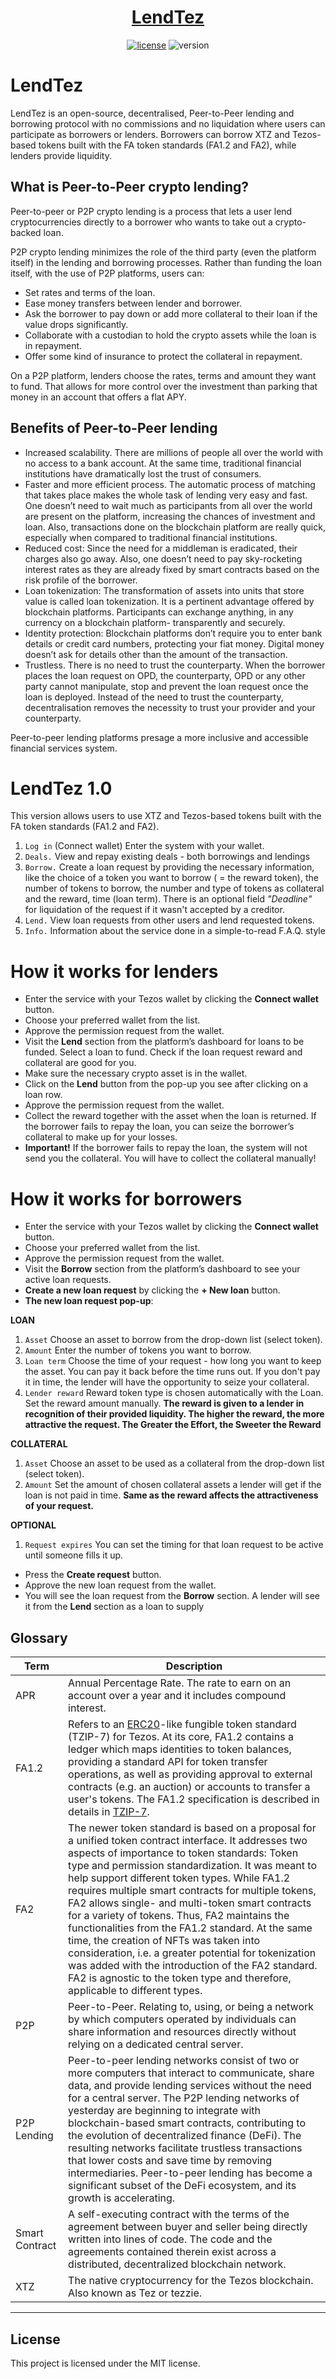 <h1 align="center">
  <a href="https://lendtez.github.io/lendtez/">LendTez</a>
</h1>



<div align="center">

[![license](https://img.shields.io/github/license/dec0dOS/amazing-github-template.svg?style=flat-square)](LICENSE)
![version](https://img.shields.io/badge/build%20version-1.0-blue)

</div>


# LendTez
LendTez is an open-source, decentralised, Peer-to-Peer lending and borrowing protocol with no commissions and no liquidation where users can participate as borrowers or lenders. Borrowers can borrow XTZ and Tezos-based tokens built with the FA token standards (FA1.2 and FA2), while lenders provide liquidity.


## What is Peer-to-Peer crypto lending?

Peer-to-peer or P2P crypto lending is a process that lets a user lend cryptocurrencies directly to a borrower who wants to take out a crypto-backed loan.

P2P crypto lending minimizes the role of the third party (even the platform itself) in the lending and borrowing processes. Rather than funding the loan itself, with the use of P2P platforms, users can:

* Set rates and terms of the loan.
* Ease money transfers between lender and borrower.
* Ask the borrower to pay down or add more collateral to their loan if the value drops significantly.
* Collaborate with a custodian to hold the crypto assets while the loan is in repayment.
* Offer some kind of insurance to protect the collateral in repayment.

On a P2P platform, lenders choose the rates, terms and amount they want to fund. That allows for more control over the investment than parking that money in an account that offers a flat APY.

## Benefits of Peer-to-Peer lending

* Increased scalability. There are millions of people all over the world with no access to a bank account. At the same time, traditional financial institutions have dramatically lost the trust of consumers. 
* Faster and more efficient process. The automatic process of matching that takes place makes the whole task of lending very easy and fast. One doesn’t need to wait much as participants from all over the world are present on the platform, increasing the chances of investment and loan. Also, transactions done on the blockchain platform are really quick, especially when compared to traditional financial institutions.
* Reduced cost: Since the need for a middleman is eradicated, their charges also go away. Also, one doesn’t need to pay sky-rocketing interest rates as they are already fixed by smart contracts based on the risk profile of the borrower.
* Loan tokenization: The transformation of assets into units that store value is called loan tokenization. It is a pertinent advantage offered by blockchain platforms. Participants can exchange anything, in any currency on a blockchain platform- transparently and securely.
* Identity protection: Blockchain platforms don’t require you to enter bank details or credit card numbers, protecting your fiat money. Digital money doesn’t ask for details other than the amount of the transaction.
* Trustless. There is no need to trust the counterparty. When the borrower places the loan request on OPD, the counterparty, OPD or any other party cannot manipulate, stop and prevent the loan request once the loan is deployed. Instead of the need to trust the counterparty, decentralisation removes the necessity to trust your provider and your counterparty.

Peer-to-peer lending platforms presage a more inclusive and accessible financial services system.


# LendTez 1.0
This version allows users to use XTZ and Tezos-based tokens built with the FA token standards (FA1.2 and FA2).


1. `Log in` (Connect wallet) Enter the system with your wallet. 
2. `Deals.` View and repay existing deals - both borrowings and lendings
3. `Borrow.` Create a loan request by providing the necessary information, like the choice of a token you want to borrow ( = the reward token), the number of tokens to borrow, the number and type of tokens as collateral and the reward, time (loan term). There is an optional field *"Deadline"* for liquidation of the request if it wasn't accepted by a creditor.
4. `Lend.` View loan requests from other users and lend requested tokens.
5. `Info.` Information about the service done in a simple-to-read F.A.Q. style 

# How it works for lenders

* Enter the service with your Tezos wallet by clicking the **Connect wallet** button.
* Choose your preferred wallet from the list.
* Approve the permission request from the wallet. 
* Visit the **Lend** section from the platform’s dashboard for loans to be funded. Select a loan to fund. Check if the loan request reward and collateral are good for you.
* Make sure the necessary crypto asset is in the wallet.
* Click on the **Lend** button from the pop-up you see after clicking on a loan row.
* Approve the permission request from the wallet.
* Collect the reward together with the asset when the loan is returned. If the borrower fails to repay the loan, you can seize the borrower’s collateral to make up for your losses.
* **Important!** If the borrower fails to repay the loan, the system will not send you the collateral. You will have to collect the collateral manually! 

# How it works for borrowers

* Enter the service with your Tezos wallet by clicking the **Connect wallet** button.
* Choose your preferred wallet from the list.
* Approve the permission request from the wallet. 
* Visit the **Borrow** section from the platform’s dashboard to see your active loan requests.
* **Create a new loan request** by clicking the **+ New loan** button.
* **The new loan request pop-up**:

**LOAN**
1. `Asset` Choose an asset to borrow from the drop-down list (select token).
2. `Amount` Enter the number of tokens you want to borrow.
3. `Loan term` Choose the time of your request - how long you want to keep the asset. You can pay it back before the time runs out. If you don't pay it in time, the lender will have the opportunity to seize your collateral.  
4. `Lender reward` Reward token type is chosen automatically with the Loan. Set the reward amount manually. 
**The reward is given to a lender in recognition of their provided liquidity. The higher the reward, the more attractive the request. The Greater the Effort, the Sweeter the Reward**

**COLLATERAL**
1. `Asset` Choose an asset to be used as a collateral from the drop-down list (select token).
2. `Amount` Set the amount of chosen collateral assets a lender will get if the loan is not paid in time. **Same as the reward affects the attractiveness of your request.**

**OPTIONAL**
1. `Request expires` You can set the timing for that loan request to be active until someone fills it up.

* Press the **Create request** button.
* Approve the new loan request from the wallet.
* You will see the loan request from the **Borrow** section. A lender will see it from the **Lend** section as a loan to supply


## Glossary
| Term | Description |
| --- | --- |
| APR | Annual Percentage Rate. The rate to earn on an account over a year and it includes compound interest. |
| FA1.2 | Refers to an [ERC20](https://eips.ethereum.org/EIPS/eip-20)-like fungible token standard (TZIP-7) for Tezos. At its core, FA1.2 contains a ledger which maps identities to token balances, providing a standard API for token transfer operations, as well as providing approval to external contracts (e.g. an auction) or accounts to transfer a user's tokens. The FA1.2 specification is described in details in [TZIP-7](https://gitlab.com/tezos/tzip/-/blob/master/proposals/tzip-7/tzip-7.md). |
| FA2 | The newer token standard is based on a proposal for a unified token contract interface. It addresses two aspects of importance to token standards: Token type and permission standardization. It was meant to help support different token types. While FA1.2 requires multiple smart contracts for multiple tokens, FA2 allows single- and multi-token smart contracts for a variety of tokens. Thus, FA2 maintains the functionalities from the FA1.2 standard. At the same time, the creation of NFTs was taken into consideration, i.e. a greater potential for tokenization was added with the introduction of the FA2 standard. FA2 is agnostic to the token type and therefore, applicable to different types.
| P2P | Peer-to-Peer. Relating to, using, or being a network by which computers operated by individuals can share information and resources directly without relying on a dedicated central server. |
| P2P Lending | Peer-to-peer lending networks consist of two or more computers that interact to communicate, share data, and provide lending services without the need for a central server. The P2P lending networks of yesterday are beginning to integrate with blockchain-based smart contracts, contributing to the evolution of decentralized finance (DeFi). The resulting networks facilitate trustless transactions that lower costs and save time by removing intermediaries. Peer-to-peer lending has become a significant subset of the DeFi ecosystem, and its growth is accelerating. |
| Smart Contract | A self-executing contract with the terms of the agreement between buyer and seller being directly written into lines of code. The code and the agreements contained therein exist across a distributed, decentralized blockchain network. |
| XTZ | The native cryptocurrency for the Tezos blockchain. Also known as Tez or  tezzie. |

---

## License
This project is licensed under the MIT license.
